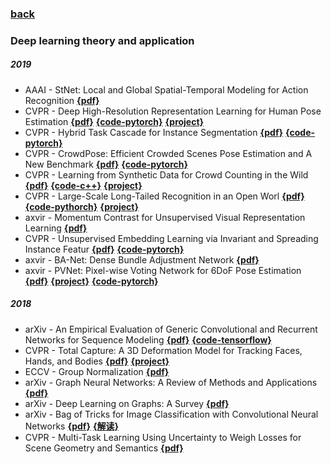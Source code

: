 ### [back](README.md)

### Deep learning theory and application
##### 2019
- AAAI - StNet: Local and Global Spatial-Temporal Modeling for Action Recognition [**{pdf}**](http://mcg.nju.edu.cn/publication/2019/aaai2019_wlm.pdf)
- CVPR - Deep High-Resolution Representation Learning for Human Pose Estimation [**{pdf}**](http://cn.arxiv.org/pdf/1902.09212.pdf) [**{code-pytorch}**](https://github.com/leoxiaobin/deep-high-resolution-net.pytorch) [**{project}**](https://jingdongwang2017.github.io/Projects/HRNet/PoseEstimation.html)
- CVPR - Hybrid Task Cascade for Instance Segmentation [**{pdf}**](https://arxiv.org/pdf/1901.07518.pdf) [**{code-pytorch}**](https://github.com/open-mmlab/mmdetection)
- CVPR - CrowdPose: Efficient Crowded Scenes Pose Estimation and A New Benchmark  [**{pdf}**](https://arxiv.org/pdf/1811.10092.pdf) [**{code-pytorch}**](https://github.com/MVIG-SJTU/AlphaPose)
- CVPR - Learning from Synthetic Data for Crowd Counting in the Wild [**{pdf}**](https://arxiv.org/pdf/1903.03303.pdf) [**{code-c++}**](https://github.com/gjy3035/GCC-CL) [**{project}**](https://gjy3035.github.io/GCC-CL/)
- CVPR - Large-Scale Long-Tailed Recognition in an Open Worl [**{pdf}**](https://arxiv.org/pdf/1904.05160.pdf) [**{code-pythorch}**](https://github.com/zhmiao/OpenLongTailRecognition-OLTR) [**{project}**](https://liuziwei7.github.io/projects/LongTail.html)
- axvir - Momentum Contrast for Unsupervised Visual Representation Learning [**{pdf}**](https://arxiv.org/pdf/1911.05722.pdf)
- CVPR -  Unsupervised Embedding Learning via Invariant and Spreading Instance Featur [**{pdf}**](https://arxiv.org/pdf/1904.03436.pdf) [**{code-pytorch}**](https://github.com/mangye16/Unsupervised_Embedding_Learning)
- axvir - BA-Net: Dense Bundle Adjustment Network [**{pdf}**](https://arxiv.org/abs/1806.04807)
- axvir - PVNet: Pixel-wise Voting Network for 6DoF Pose Estimation [**{pdf}**](https://arxiv.org/pdf/1812.11788.pdf) [**{project}**](https://zju3dv.github.io/pvnet/) [**{code-pytorch}**](https://github.com/zju3dv/pvnet)


##### 2018
- arXiv - An Empirical Evaluation of Generic Convolutional and Recurrent Networks for Sequence Modeling [**{pdf}**](https://arxiv.org/pdf/1803.01271.pdf) [**{code-tensorflow}**](https://github.com/locuslab/TCN)
- CVPR - Total Capture: A 3D Deformation Model for Tracking Faces, Hands, and Bodies [**{pdf}**](http://openaccess.thecvf.com/content_cvpr_2018/papers/Joo_Total_Capture_A_CVPR_2018_paper.pdf)  [**{project}**](http://www.cs.cmu.edu/~hanbyulj/totalcapture/)
- ECCV - Group Normalization [**{pdf}**](https://arxiv.org/abs/1803.08494)
- arXiv - Graph Neural Networks: A Review of Methods and Applications [**{pdf}**](https://arxiv.org/pdf/1812.08434.pdf)
- arXiv - Deep Learning on Graphs: A Survey [**{pdf}**](https://arxiv.org/pdf/1812.04202v1.pdf)
- arXiv - Bag of Tricks for Image Classification with Convolutional Neural Networks [**{pdf}**](https://arxiv.org/abs/1812.01187) [**{解读}**](https://zhuanlan.zhihu.com/p/51870052)
- CVPR - Multi-Task Learning Using Uncertainty to Weigh Losses for Scene Geometry and Semantics [**{pdf}**](http://mi.eng.cam.ac.uk/~cipolla/archive/Publications/inproceedings/2017-arXiv-multi-task-learning.pdf)
